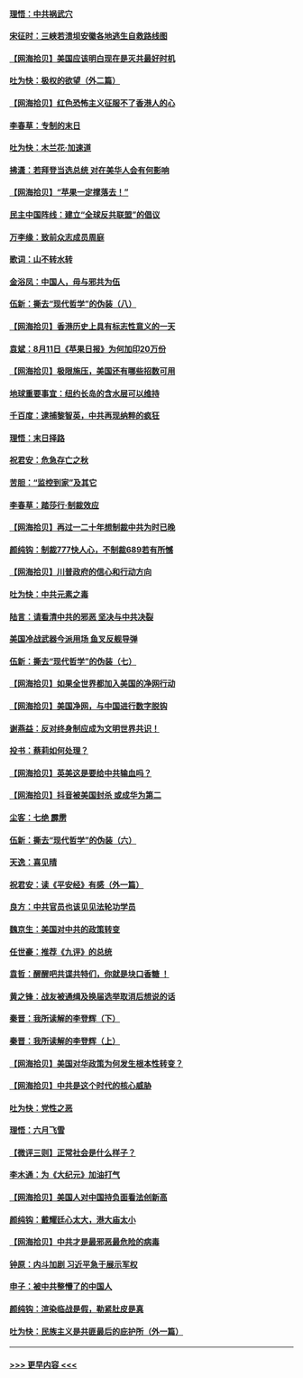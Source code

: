 #### [理悟：中共祸武穴](../pages/nsc993/n12333962.md?t=08160551) 
#### [宋征时：三峡若溃坝安徽各地逃生自救路线图](../pages/nsc993/n12332450.md?t=08160551) 
#### [【网海拾贝】美国应该明白现在是灭共最好时机](../pages/nsc993/n12332313.md?t=08160551) 
#### [吐为快：极权的欲望（外二篇）](../pages/nsc993/n12332089.md?t=08160551) 
#### [【网海拾贝】红色恐怖主义征服不了香港人的心](../pages/nsc993/n12329296.md?t=08160551) 
#### [李春草：专制的末日](../pages/nsc993/n12329079.md?t=08160551) 
#### [吐为快：木兰花‧加速道](../pages/nsc993/n12327366.md?t=08160551) 
#### [拂潇：若拜登当选总统 对在美华人会有何影响](../pages/nsc993/n12295996.md?t=08160551) 
#### [【网海拾贝】“苹果一定撑落去！”](../pages/nsc993/n12326784.md?t=08160551) 
#### [民主中国阵线：建立“全球反共联盟”的倡议](../pages/nsc993/n12324177.md?t=08160551) 
#### [万李缘：致前众志成员周庭](../pages/nsc993/n12324635.md?t=08160551) 
#### [歌词：山不转水转](../pages/nsc993/n12324599.md?t=08160551) 
#### [金浴凤：中国人，毋与邪共为伍](../pages/nsc993/n12324257.md?t=08160551) 
#### [伍新：撕去“现代哲学”的伪装（八）](../pages/nsc993/n12324188.md?t=08160551) 
#### [【网海拾贝】香港历史上具有标志性意义的一天](../pages/nsc993/n12324021.md?t=08160551) 
#### [袁斌：8月11日《苹果日报》为何加印20万份](../pages/nsc993/n12323955.md?t=08160551) 
#### [【网海拾贝】极限施压，美国还有哪些招数可用](../pages/nsc993/n12322512.md?t=08160551) 
#### [地球重要事宜：纽约长岛的含水层可以维持](../pages/nsc993/n12321844.md?t=08160551) 
#### [千百度：逮捕黎智英，中共再现纳粹的疯狂](../pages/nsc993/n12321777.md?t=08160551) 
#### [理悟：末日择路](../pages/nsc993/n12320812.md?t=08160551) 
#### [祝君安：危急存亡之秋](../pages/nsc993/n12320795.md?t=08160551) 
#### [苦胆：“监控到家”及其它](../pages/nsc993/n12320751.md?t=08160551) 
#### [李春草：踏莎行·制裁效应](../pages/nsc993/n12318290.md?t=08160551) 
#### [【网海拾贝】再过一二十年想制裁中共为时已晚](../pages/nsc993/n12318195.md?t=08160551) 
#### [颜纯钩：制裁777快人心，不制裁689若有所憾](../pages/nsc993/n12316912.md?t=08160551) 
#### [【网海拾贝】川普政府的信心和行动方向](../pages/nsc993/n12316673.md?t=08160551) 
#### [吐为快：中共元素之毒](../pages/nsc993/n12316547.md?t=08160551) 
#### [陆言：请看清中共的邪恶 坚决与中共决裂](../pages/nsc993/n12315784.md?t=08160551) 
#### [美国冷战武器今派用场 鱼叉反舰导弹](../pages/nsc993/n12316258.md?t=08160551) 
#### [伍新：撕去“现代哲学”的伪装（七）](../pages/nsc993/n12315846.md?t=08160551) 
#### [【网海拾贝】如果全世界都加入美国的净网行动](../pages/nsc993/n12315588.md?t=08160551) 
#### [【网海拾贝】美国净网，与中国进行数字脱钩](../pages/nsc993/n12312813.md?t=08160551) 
#### [谢燕益：反对终身制应成为文明世界共识！](../pages/nsc993/n12310465.md?t=08160551) 
#### [投书：蔡莉如何处理？](../pages/nsc993/n12310224.md?t=08160551) 
#### [【网海拾贝】英美这是要给中共输血吗？](../pages/nsc993/n12307646.md?t=08160551) 
#### [【网海拾贝】抖音被美国封杀 或成华为第二](../pages/nsc993/n12305277.md?t=08160551) 
#### [尘客：七绝 霹雳](../pages/nsc993/n12304053.md?t=08160551) 
#### [伍新：撕去“现代哲学”的伪装（六）](../pages/nsc993/n12303243.md?t=08160551) 
#### [天逸：喜见晴](../pages/nsc993/n12303226.md?t=08160551) 
#### [祝君安：读《平安经》有感（外一篇）](../pages/nsc993/n12303170.md?t=08160551) 
#### [良方：中共官员也该见见法轮功学员](../pages/nsc993/n12302985.md?t=08160551) 
#### [魏京生：美国对中共的政策转变](../pages/nsc993/n12302929.md?t=08160551) 
#### [任世豪：推荐《九评》的总统](../pages/nsc993/n12302838.md?t=08160551) 
#### [袁哲：醒醒吧共谍共特们，你就是块口香糖 ！](../pages/nsc993/n12302678.md?t=08160551) 
#### [黄之锋：战友被通缉及换届选举取消后想说的话](../pages/nsc993/n12302681.md?t=08160551) 
#### [秦晋：我所读解的李登辉（下）](../pages/nsc993/n12302171.md?t=08160551) 
#### [秦晋：我所读解的李登辉（上）](../pages/nsc993/n12301979.md?t=08160551) 
#### [【网海拾贝】美国对华政策为何发生根本性转变？](../pages/nsc993/n12302091.md?t=08160551) 
#### [【网海拾贝】中共是这个时代的核心威胁](../pages/nsc993/n12300541.md?t=08160551) 
#### [吐为快：党性之恶](../pages/nsc993/n12300263.md?t=08160551) 
#### [理悟：六月飞雪](../pages/nsc993/n12300243.md?t=08160551) 
#### [【微评三则】正常社会是什么样子？](../pages/nsc993/n12300228.md?t=08160551) 
#### [李木通：为《大纪元》加油打气](../pages/nsc993/n12280363.md?t=08160551) 
#### [【网海拾贝】美国人对中国持负面看法创新高](../pages/nsc993/n12298720.md?t=08160551) 
#### [颜纯钩：戴耀廷心太大，港大庙太小](../pages/nsc993/n12297682.md?t=08160551) 
#### [【网海拾贝】中共才是最邪恶最危险的病毒](../pages/nsc993/n12296470.md?t=08160551) 
#### [钟原：内斗加剧 习近平急于展示军权](../pages/nsc993/n12292544.md?t=08160551) 
#### [申子：被中共整懵了的中国人](../pages/nsc993/n12291389.md?t=08160551) 
#### [颜纯钩：渲染临战是假，勒紧肚皮是真](../pages/nsc993/n12290945.md?t=08160551) 
#### [吐为快：民族主义是共匪最后的庇护所（外一篇）](../pages/nsc993/n12290887.md?t=08160551) 

----
#### [ >>> 更早内容 <<< ](../indexes/nsc993-earlier.md)
